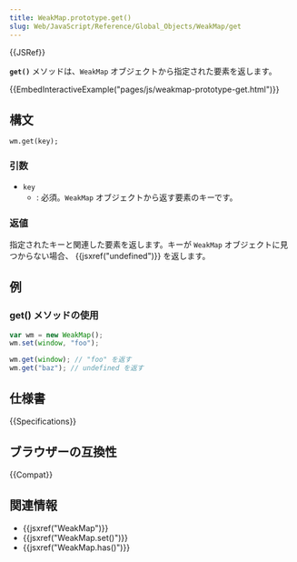 ```yaml
---
title: WeakMap.prototype.get()
slug: Web/JavaScript/Reference/Global_Objects/WeakMap/get
---
```


{{JSRef}}

**`get()`** メソッドは、`WeakMap` オブジェクトから指定された要素を返します。

{{EmbedInteractiveExample("pages/js/weakmap-prototype-get.html")}}

## 構文

```
wm.get(key);
```

### 引数

- `key`
  - : 必須。`WeakMap` オブジェクトから返す要素のキーです。

### 返値

指定されたキーと関連した要素を返します。キーが `WeakMap` オブジェクトに見つからない場合、 {{jsxref("undefined")}} を返します。

## 例

### get() メソッドの使用

```js
var wm = new WeakMap();
wm.set(window, "foo");

wm.get(window); // "foo" を返す
wm.get("baz"); // undefined を返す
```

## 仕様書

{{Specifications}}

## ブラウザーの互換性

{{Compat}}

## 関連情報

- {{jsxref("WeakMap")}}
- {{jsxref("WeakMap.set()")}}
- {{jsxref("WeakMap.has()")}}
